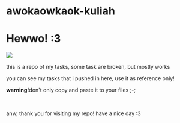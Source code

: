 # awokaowkaok-kuliah
<h1>Hewwo! :3</h1>
<img src=”https://media.tenor.com/BjPnBRcCPwcAAAAd/arisu-aris.gif”>
<p>this is a repo of my tasks, some task are broken, but mostly works</p>
<p>you can see my tasks that i pushed in here, use it as reference only!</p>
<p><b>warning!</b>don't only copy and paste it to your files ;-;</p>
<br>
<p>anw, thank you for visiting my repo! have a nice day :3</p>
